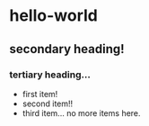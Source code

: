 # hello-world
## secondary heading!
### tertiary heading...
* first item!
* second item!!
* third item...
no more items here.
